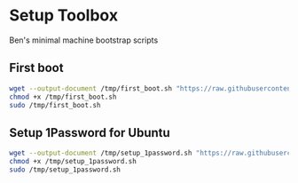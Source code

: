 # Setup Toolbox

Ben's minimal machine bootstrap scripts

## First boot
```bash
wget --output-document /tmp/first_boot.sh "https://raw.githubusercontent.com/benhaskins/toolbox/refs/heads/main/first_boot.sh"
chmod +x /tmp/first_boot.sh
sudo /tmp/first_boot.sh
```

## Setup 1Password for Ubuntu

```bash
wget --output-document /tmp/setup_1password.sh "https://raw.githubusercontent.com/benhaskins/toolbox/refs/heads/main/setup_1password.sh"
chmod +x /tmp/setup_1password.sh
sudo /tmp/setup_1password.sh
```
